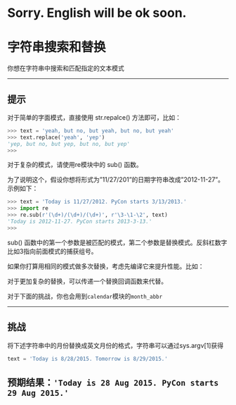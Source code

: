 # **Sorry. English will be ok soon.**

# 字符串搜索和替换

你想在字符串中搜索和匹配指定的文本模式

----------------------------------------------------------------------
## 提示

对于简单的字面模式，直接使用 str.repalce() 方法即可，比如：
```python
>>> text = 'yeah, but no, but yeah, but no, but yeah'
>>> text.replace('yeah', 'yep')
'yep, but no, but yep, but no, but yep'
>>>
```

对于复杂的模式，请使用re模块中的 sub() 函数。 

为了说明这个，假设你想将形式为”11/27/201”的日期字符串改成”2012-11-27”。示例如下：

```python
>>> text = 'Today is 11/27/2012. PyCon starts 3/13/2013.'
>>> import re
>>> re.sub(r'(\d+)/(\d+)/(\d+)', r'\3-\1-\2', text)
'Today is 2012-11-27. PyCon starts 2013-3-13.'
>>>
```

sub() 函数中的第一个参数是被匹配的模式，第二个参数是替换模式。反斜杠数字比如3指向前面模式的捕获组号。

如果你打算用相同的模式做多次替换，考虑先编译它来提升性能。比如：

对于更加复杂的替换，可以传递一个替换回调函数来代替。

对于下面的挑战，你也会用到`calendar`模块的`month_abbr`

----------------------------------------------------------------------
## 挑战

将下述字符串中的月份替换成英文月份的格式，字符串可以通过sys.argv[1]获得

```python
text = 'Today is 8/28/2015. Tomorrow is 8/29/2015.'
```

预期结果：`'Today is 28 Aug 2015. PyCon starts 29 Aug 2015.'`
----------------------------------------------------------------------
